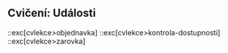 ## Cvičení: Události

::exc[cvlekce>objednavka]
::exc[cvlekce>kontrola-dostupnosti]
::exc[cvlekce>zarovka]
